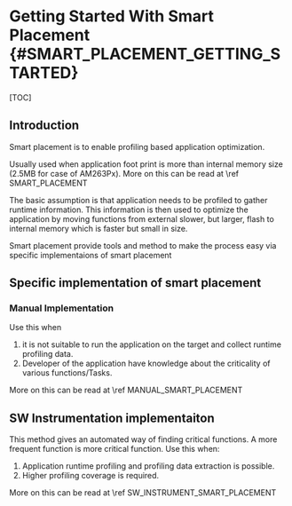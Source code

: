 # Getting Started With Smart Placement {#SMART_PLACEMENT_GETTING_STARTED}
[TOC]
## Introduction

Smart placement is to enable profiling based application optimization.

Usually used when application foot print is more than  internal memory size (2.5MB for case of AM263Px). More on this can be read at \ref SMART_PLACEMENT

The basic assumption is that application needs to be profiled to gather runtime information. This information is then used to optimize the application by moving functions from external slower, but larger, flash to internal memory which is faster but small in size.

Smart placement provide tools and method to make the process easy via specific implementaions of smart placement

## Specific implementation of smart placement

### Manual Implementation

Use this when
1. it is not suitable to run the application on the target and collect runtime profiling data.
2. Developer of the application have knowledge about the criticality of various functions/Tasks.

More on this can be read at \ref MANUAL_SMART_PLACEMENT

## SW Instrumentation implementaiton

This method gives an automated way of finding critical functions. A more frequent function is more critical function. Use this when:
1. Application runtime profiling and profiling data extraction is possible.
2. Higher profiling coverage is required.

More on this can be read at \ref SW_INSTRUMENT_SMART_PLACEMENT